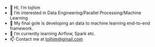 - 👋 Hi, I’m tojhim
- 👀 I’m interested in Data Engineering/Parallel Processing/Machine Learning.
- 💖 My final gole is developing an data to machine learning end-to-end framework.
- 🌱 I’m currently learning Airflow, Spark etc.
- 📫 Contact me at tojhim@gmail.com
